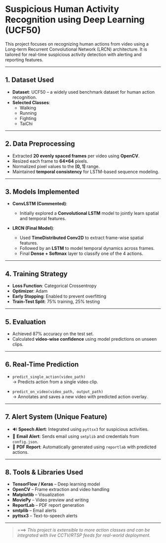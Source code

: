 # Suspicious Human Activity Recognition using Deep Learning (UCF50)

This project focuses on recognizing human actions from video using a Long-term Recurrent Convolutional Network (LRCN) architecture. It is tailored for real-time suspicious activity detection with alerting and reporting features.

---

## 1. Dataset Used
- **Dataset**: UCF50 – a widely used benchmark dataset for human action recognition.
- **Selected Classes**: 
  - Walking  
  - Running  
  - Fighting  
  - TaiChi  

---

## 2. Data Preprocessing
- Extracted **20 evenly spaced frames** per video using **OpenCV**.
- Resized each frame to **64×64** pixels.
- Normalized pixel values to the **[0, 1]** range.
- Maintained **temporal consistency** for LSTM-based sequence modeling.

---

## 3. Models Implemented
- **ConvLSTM (Commented)**:  
  - Initially explored a **Convolutional LSTM** model to jointly learn spatial and temporal features.

- **LRCN (Final Model)**:
  - Used **TimeDistributed Conv2D** to extract frame-wise spatial features.
  - Followed by an **LSTM** to model temporal dynamics across frames.
  - Final **Dense + Softmax** layer to classify one of the 4 actions.

---

## 4. Training Strategy
- **Loss Function**: Categorical Crossentropy  
- **Optimizer**: Adam  
- **Early Stopping**: Enabled to prevent overfitting  
- **Train-Test Split**: 75% training, 25% testing

---

## 5. Evaluation
- Achieved 87% accuracy on the test set.
- Calculated **video-wise confidence** using model predictions on unseen clips.

---

## 6. Real-Time Prediction
- `predict_single_action(video_path)`  
  → Predicts action from a single video clip.

- `predict_on_video(video_path, output_path)`  
  → Annotates and saves a new video with predicted action overlay.

---

## 7. Alert System (Unique Feature)
- 🔊 **Speech Alert**: Integrated using `pyttsx3` for suspicious activities.  
- 📧 **Email Alert**: Sends email using `smtplib` and credentials from `config.json`.  
- 📄 **PDF Report**: Automatically generated using `reportlab` with predicted actions.

---

## 8. Tools & Libraries Used
- **TensorFlow / Keras** – Deep learning model  
- **OpenCV** – Frame extraction and video handling  
- **Matplotlib** – Visualization  
- **MoviePy** – Video preview and writing  
- **ReportLab** – PDF report generation  
- **smtplib** – Email alerts  
- **pyttsx3** – Text-to-speech alerts

---

> ===> *This project is extensible to more action classes and can be integrated with live CCTV/RTSP feeds for real-world deployment.*
